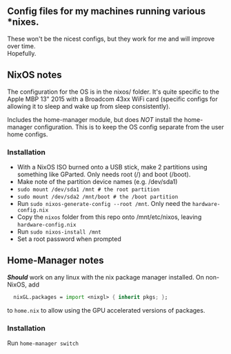 ## Config files for my machines running various *nixes.

These won't be the nicest configs, but they work for me and will improve over time.<br>
Hopefully.

## NixOS notes

The configuration for the OS is in the nixos/ folder.
It's quite specific to the Apple MBP 13" 2015 with a Broadcom 43xx WiFi card (specific configs for allowing it to sleep and wake up from sleep consistently).

Includes the home-manager module, but does *NOT* install the home-manager configuration. This is to keep the OS config separate from the user home configs.

### Installation

- With a NixOS ISO burned onto a USB stick, make 2 partitions using something like GParted.
  Only needs root (/) and boot (/boot).
- Make note of the partition device names (e.g. /dev/sda1)
- `sudo mount /dev/sda1 /mnt # the root partition`
- `sudo mount /dev/sda2 /mnt/boot # the /boot partition`
- Run `sudo nixos-generate-config --root /mnt`. Only need the `hardware-config.nix`
- Copy the `nixos` folder from this repo onto /mnt/etc/nixos, leaving `hardware-config.nix`
- Run `sudo nixos-install /mnt`
- Set a root password when prompted

## Home-Manager notes

***Should*** work on any linux with the nix package manager installed.
On non-NixOS, add 
```nix
  nixGL.packages = import <nixgl> { inherit pkgs; };
```
to `home.nix` to allow using the GPU accelerated versions of packages.

### Installation

Run `home-manager switch`
